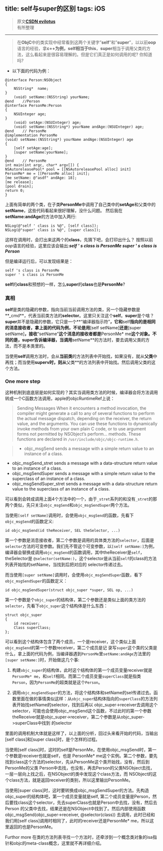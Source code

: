 
title: self与super的区别 
tags: iOS
---
 
> 原文[**CSDN evilotus**](http://blog.csdn.net/evilotus/article/details/7284290)  
> 有所整理  
****  
> 在**ObjC**中的类实现中经常看到这两个关键字”**self**”和”**super**”，以以前**oop**语言的经验，拿**c++**为例，**self**相当于**this**，**super**相当于调用父类的方法，这么看起来是很容易理解的。但是它们真正是如何调用的呢? 你知道吗?  

* 以下面的代码为例：

``` 
@interface Person:NSObject
{
	NSString*  name;
}
    (void) setName:(NSString) yourName;
@end	//Person  
@interface PersonMe:Person
{
	NSUInteger age;
}
    (void) setAge:(NSUInteger) age;
    (void) setName:(NSString*) yourName andAge:(NSUInteger) age;
@end	// PersonMe  
@implementation PersonMe
(void) setName:(NSString*) yourName andAge:(NSUInteger) age
{
	[self setAge:age];
	[super setName:yourName];
}
@end	// PersonMe  
int main(int argc, char* argv[]) {
NSAutoreleasePool* pool = [[NSAutoreleasePool alloc] init]
PersonMe* me = [[PersonMe alloc] init];
[me setName: @"asdf" andAge: 18];
[me release];
[pool drain];
return 0;
}
```

 

上面有简单的两个类，在子类**PersonMe**中调用了自己类中的**setAge**和父类中的**setName**，这些代码看起来很好理解，没什么问题。 然后我在**setName:andAge**的方法中加入两行:  

``` //
NSLog(@"self ' class is %@", [self class]);
NSLog(@"super' class is %@", [super class]);
```  

这样在调用时，会打出来这两个的**class**，先猜下吧，会打印出什么？ 按照以前*oop*语言的经验，这里应该会输出:***self ' s class is PersonMe super ' s class is Person***

但是编译运行后，可以发现结果是：

``` // 
self 's class is PersonMe
super ' s class is PersonMe
```

**self**的**class**和预想的一样，怎么**super**的**class**也是**PersonMe**?  

### 真相

**self**是类的隐藏的参数，指向当前当前调用方法的类，另一个隐藏参数是**_cmd**，代表当前类方法的**selector**。这里只关注这个**self**。**super**是个啥？**super**并不是隐藏的参数，它只是一个**“编译器指示符”**，它和**self**指向的是相同的消息接收者，拿上面的代码为例，不论是用**[self setName]**还是**[super setName]**，接收**“setName”**这个消息的接收者都是**PersonMe* me**这个对象。不同的是，**super**告诉编译器，当调用**setName**的方法时，要去调用父类的方法，而不是本类里的。

当使用**self**调用方法时，会从**当前类**的方法列表中开始找，如果没有，就从**父类**中再找；而当使用**superv时，则从**父类**的方法列表中开始找。然后调用父类的这个方法。

### One more step

这种机制到底底层是如何实现的？其实当调用类方法的时候，编译器会将方法调用转成一个C函数方法调用，apple的objcRuntimeRef上说：

> Sending Messages
When it encounters a method invocation, the compiler might generate a call to any of several functions to perform the actual message dispatch, depending on the receiver, the return value, and the arguments. You can use these functions to dynamically invoke methods from your own plain C code, or to use argument forms not permitted by NSObject’s perform… methods. These functions are declared in `/usr/include/objc/objc-runtime.h`.  

>* objc_msgSend sends a message with a simple return value to an instance of a class.  
* objc_msgSend_stret sends a message with a data-structure return value to an instance of
a class.  
* objc_msgSendSuper sends a message with a simple return value to the superclass of an instance of a class.  
* objc_msgSendSuper_stret sends a message with a data-structure return value to the superclass of an instance of a class.  


可以看到会转成调用上面4个方法中的一个，由于`_stret`系列的和没有`_stret`的那两个类似，先只关注`objc_msgSend`和`objc_msgSendSuper`两个方法。

当使用`[self setName]`调用时，会使用`objc_msgSend`的函数，先看下`objc_msgSend`的函数定义:  

``` //
id objc_msgSend(id theReceiver, SEL theSelector, ...)
```

第一个参数是消息接收者，第二个参数是调用的具体类方法的`selector`，后面是`selector`方法的可变参数。我们先不管这个可变参数，以`[self setName:]`为例，编译器会替换成调用`objc_msgSend`的函数调用，其中theReceiver是`self`，theSelector是 `@selector(setName:)`，这个selector是从当前`self`的class的方法列表开始找的setName，当找到后把对应的 selector传递过去。

而当使用`[super setName]`调用时，会使用`objc_msgSendSuper`函数，看下`objc_msgSendSuper`的函数定义：

``` //
id objc_msgSendSuper(struct objc_super *super, SEL op, ...)
```

第一个参数是个`objc_super`的结构体，第二个参数还是类似上面的类方法的`selector`，先看下`objc_super`这个结构体是什么东西：  

``` //
struct objc_super  
{  
	id receiver;  
	Class superClass;  
};
``` 

可以看到这个结构体包含了两个成员，一个是receiver，这个类似上面`objc_msgSend`的第一个参数receiver，第二个成员是记 录写`super`这个类的父类是什么，拿上面的代码为例，当编译器遇到`PersonMe`里`setName:andAge`方法里的`[super setName:]`时，开始做这几个事:  

1. 构建`objc_super`的结构体，此时这个结构体的第一个成员变量receiver就是`PersonMe* me`，和`self`相同。而第二个成员变量`superClass`就是指类`Person`，因为`PersonMe`的超类就是这个`Person`。

2. 调用`objc_msgSendSuper`的方法，将这个结构体和setName的sel传递过去。函数里面在做的事情类似这样：从`objc_super`结构体指向的`superClass`的方法列表开始找setName的selector，找到后再以 objc_super->receiver去调用这个selector，可能也会使用objc_msgSend这个函数，不过此时的第一个参数 theReceiver就是objc_super->receiver，第二个参数是从objc_super->superClass中找到 的selector

里面的调用机制大体就是这样了，以上面的分析，回过头来看开始的代码，当输出[self class]和[super class]时，是个怎样的过程。

当使用[self class]时，这时的self是PersonMe，在使用objc_msgSend时，第一个参数是receiver也就是self，也是 PersonMe* me这个实例。第二个参数，要先找到class这个方法的selector，先从PersonMe这个类开始找，没有，然后到PersonMe的父类 Person中去找，也没有，再去Person的父类NSObject去找，一层一层向上找之后，在NSObject的类中发现这个class方法，而 NSObject的这个class方法，就是返回receiver的类别，所以这里输出PersonMe。

当使用[super class]时，这时要转换成objc_msgSendSuper的方法。先构造objc_super的结构体吧，第一个成员变量就是self, 第二个成员变量是Person，然后要找class这个selector，先去superClass也就是Person中去找，没有，然后去Person 的父类中去找，结果还是在NSObject中找到了。然后内部使用函数objc_msgSend(objc_super->receiver, @selector(class)) 去调用，此时已经和我们用[self class]调用时相同了，此时的receiver还是PersonMe* me，所以这里返回的也是PersonMe。

Furthor more 在类的方法列表寻找一个方法时，还牵涉到一个概念类对象的isa指针和objc的meta-class概念，这里就不再详细介绍。

